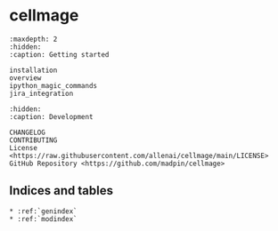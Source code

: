 # **cellmage**

```{toctree}
:maxdepth: 2
:hidden:
:caption: Getting started

installation
overview
ipython_magic_commands
jira_integration
```

```{toctree}
:hidden:
:caption: Development

CHANGELOG
CONTRIBUTING
License <https://raw.githubusercontent.com/allenai/cellmage/main/LICENSE>
GitHub Repository <https://github.com/madpin/cellmage>
```

## Indices and tables

```{eval-rst}
* :ref:`genindex`
* :ref:`modindex`
```
